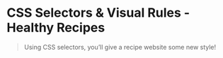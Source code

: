 # CSS Selectors & Visual Rules - Healthy Recipes

> Using CSS selectors, you’ll give a recipe website some new style!